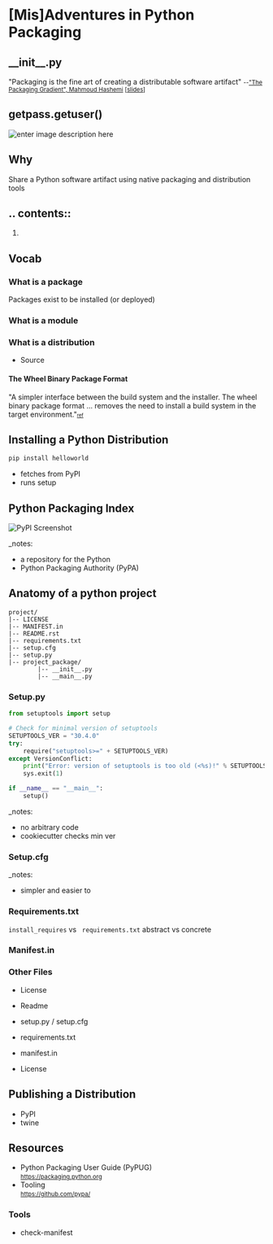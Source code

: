# [Mis]Adventures in Python Packaging



## \_\_init\_\_.py
"Packaging is the fine art of creating a distributable software artifact"
<small>--["The Packaging Gradient", Mahmoud Hashemi](https://www.youtube.com/watch?v=iLVNWfPWAC8) [[slides](https://speakerd.s3.amazonaws.com/presentations/d655083f4a4c4199ae2f7066d5b8fc47/The_Packaging_Gradient_-_Mahmoud_Hashemi_PyBay_2017.pdf)]</small>



## getpass.getuser()
![enter image description here](https://scontent-lax3-1.xx.fbcdn.net/v/t1.0-9/12552979_10205639299965038_7979753503545406419_n.jpg?_nc_cat=103&_nc_ht=scontent-lax3-1.xx&oh=cad169a7025ee23ab4ba3002f0635223&oe=5C8E83F1)<!-- .element: style="height:50%" -->


## Why
Share a Python software artifact using native packaging and distribution tools



## .\. contents::

 1. 



## Vocab
### What is a package
Packages exist to be installed (or deployed)
### What is a module
### What is a distribution
 - Source
#### The Wheel Binary Package Format
"A simpler interface between the build system and the installer. The wheel binary package format ... removes the need to install a build system in the target environment."<small><small>[ref](https://www.python.org/dev/peps/pep-0427/#id5)</small></small>



## Installing a Python Distribution
```bash
pip install helloworld
```
 - fetches from PyPI
 - runs setup



## Python Packaging Index
![PyPI Screenshot](https://urlscan.io/liveshot/?url=http://pypi.python.org)

_notes:
 - a repository for the Python
 - Python Packaging Authority (PyPA)



## Anatomy of a python project
```
project/
|-- LICENSE
|-- MANIFEST.in
|-- README.rst
|-- requirements.txt
|-- setup.cfg
|-- setup.py
|-- project_package/
        |-- __init__.py
        |-- __main__.py
```


### Setup<span></span>.py
```python
from setuptools import setup

# Check for minimal version of setuptools
SETUPTOOLS_VER = "30.4.0"
try:
    require("setuptools>=" + SETUPTOOLS_VER)
except VersionConflict:
    print("Error: version of setuptools is too old (<%s)!" % SETUPTOOLS_VER)
    sys.exit(1)

if __name__ == "__main__":
    setup()
```

_notes:
 - no arbitrary code
 - cookiecutter checks min ver


### Setup<span></span>.cfg

_notes:
 - simpler and easier to 



### Requirements<span></span>.txt
`install_requires` vs ` requirements.txt`
abstract vs concrete



### Manifest<span></span>.in

### Other Files
 - License
 - Readme

 - setup.py / setup.cfg
 - requirements.txt
 - manifest.in
 - License



## Publishing a Distribution
 - PyPI
 - twine

## Resources

 -  Python Packaging User Guide (PyPUG)  
<small>https://packaging.python.org</small>
 -  Tooling  
<small>https://github.com/pypa/</small>

### Tools
 - check-manifest


<!--stackedit_data:
eyJoaXN0b3J5IjpbLTEwODg2MjM0NjksMjA0MTkxMDg1MSwtMj
A5NDM5MTkwOSwtMjExMzI1NjUxMiwzOTk0MjE2NzYsMTY3MzEx
NjQwLDIxNDYwNjkyMiwtMjExODY1NDQ5NCwyMDAzMjg5Nzg5LC
0xOTgzNzYyMjQyLDgyNzkxMTYyMiwtMTY0ODgxNjIyMyw0NjUw
NTU2OTgsNzM2NjM0MDM1LDEyMTU5MDU3NDgsLTUyNzU3NTg3OS
wyNDQ1Nzg2MTAsLTE3ODIwMjM3MiwtMzA1MTA0MTc1XX0=
-->